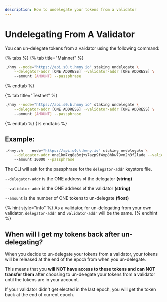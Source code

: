 ```yaml
---
description: How to undelegate your tokens from a validator
---
```


# Undelegating From A Validator

You can un-delegate tokens from a validator using the following command:

{% tabs %}
{% tab title="Mainnet" %}
```bash
./hmy --node="https://api.s0.t.hmny.io" staking undelegate \
    --delegator-addr [ONE ADDRESS] --validator-addr [ONE ADDRESS] \ 
    --amount [AMOUNT] --passphrase
```
{% endtab %}

{% tab title="Testnet" %}
```bash
./hmy --node="https://api.s0.b.hmny.io" staking undelegate \
    --delegator-addr [ONE ADDRESS] --validator-addr [ONE ADDRESS] \ 
    --amount [AMOUNT] --passphrase
```
{% endtab %}
{% endtabs %}

## Example:

```bash
./hmy.sh -- node="https://api.s0.t.hmny.io" staking undelegate \
    --delegator-addr one1km7xg8e3xjys7azp9f4xp8hkw79vm2h3f2lade --validator-addr one1km7xg8e3xjys7azp9f4xp8hkw79vm2h3f2lade \ 
    --amount 10000 --passphrase
```

The CLI will ask for the passphrase for the `delegator-addr` keystore file.

`--delegator-addr` is the ONE address of the delegator **(string)**

`--validator-addr` is the ONE address of the validator **(string)**

`--amount` is the number of ONE tokens to un-delegate **(float)**

{% hint style="info" %}
As a validator, for un-delegating from your own validator, `delegator-addr` and `validator-addr` will be the same.
{% endhint %}

## When will I get my tokens back after un-delegating?

When you decide to un-delegate your tokens from a validator, your tokens will be released at the end of the epoch from when you un-delegate.

This means that you **will NOT have access to these tokens and can NOT transfer them** after choosing to un-delegate your tokens from a validator until the tokens are in your account.

If your validator didn't get elected in the last epoch, you will get the token back at the end of current epoch.
